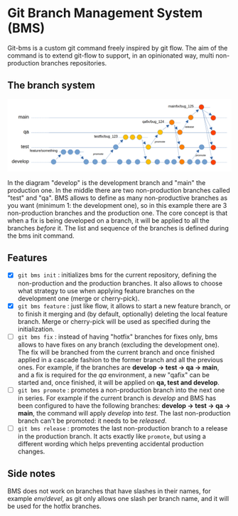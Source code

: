 # Git Branch Management System (BMS)

Git-bms is a custom git command freely inspired by git flow. The aim of the command is to extend git-flow to support, in an opinionated way, multi non-production branches repositories.

## The branch system

![Branching system](docs/branching_system.png)

In the diagram "develop" is the development branch and "main" the production one. In the middle there are two non-production branches called "test" and "qa". BMS allows to define as many non-productive branches as you want (minimum 1: the development one), so in this example there are 3 non-production branches and the production one. The core concept is that when a fix is being developed on a branch, it will be applied to all the branches *before* it. The list and sequence of the branches is defined during the bms init command.

## Features

- [x] `git bms init` : initializes bms for the current repository, defining the non-production and the production branches. It also allows to choose what strategy to use when applying feature branches on the development one (merge or cherry-pick).
- [x] `git bms feature` : just like flow, it allows to start a new feature branch, or to finish it merging and (by default, optionally) deleting the local feature branch. Merge or cherry-pick will be used as specified during the initialization.
- [ ] `git bms fix` : instead of having "hotfix" branches for fixes only, bms allows to have fixes on any branch (excluding the development one). The fix will be branched from the current branch and once finished applied in a cascade fashion to the former branch and all the previous ones. For example, if the branches are **develop -> test -> qa -> main**, and a fix is required for the *qa* environment, a new "qafix" can be started and, once finished, it will be applied on **qa, test and develop**.
- [ ] `git bms promote` : promotes a non-production branch into the next one in series. For example if the current branch is *develop* and BMS has been configured to have the following branches: **develop -> test -> qa -> main**, the command will apply *develop* into *test*. The last non-production branch can't be promoted: it needs to be *released*.
- [ ] `git bms release` : promotes the last non-production branch to a release in the production branch. It acts exactly like `promote`, but using a different wording which helps preventing accidental production changes.

## Side notes
BMS does not work on branches that have slashes in their names, for example *env/devel*, as git only allows one slash per branch name, and it will be used for the hotfix branches.
